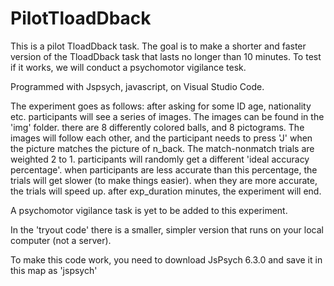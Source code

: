 # PilotTloadDback
This is a pilot TloadDback task. The goal is to make a shorter and faster version of the TloadDback task that lasts no longer than 10 minutes. To test if it works, we will conduct a psychomotor vigilance tesk.

Programmed with Jspsych, javascript, on Visual Studio Code. 

The experiment goes as follows: after asking for some ID age, nationality etc. participants will see a series of images. 
The images can be found in the 'img' folder. there are 8 differently colored balls, and 8 pictograms. 
The images will follow each other, and the participant needs to press 'J' when the picture matches the picture of n_back. 
The match-nonmatch trials are weighted 2 to 1. 
participants will randomly get a different 'ideal accuracy percentage'. 
when participants are less accurate than this percentage, the trials will get slower (to make things easier). 
when they are more accurate, the trials will speed up. 
after exp_duration minutes, the experiment will end. 

A psychomotor vigilance task is yet to be added to this experiment. 

In the 'tryout code' there is a smaller, simpler version that runs on your local computer (not a server). 

To make this code work, you need to download JsPsych 6.3.0 and save it in this map as 'jspsych'
